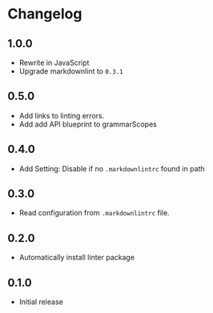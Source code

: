 # Changelog

## 1.0.0
* Rewrite in JavaScript
* Upgrade markdownlint to `0.3.1`

## 0.5.0
* Add links to linting errors.
* Add add API blueprint to grammarScopes

## 0.4.0
* Add Setting: Disable if no `.markdownlintrc` found in path

## 0.3.0
* Read configuration from `.markdownlintrc` file.

## 0.2.0
* Automatically install linter package

## 0.1.0
* Initial release
